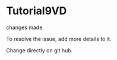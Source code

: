 # Tutorial9VD

changes made

To resolve the issue, add more details to it.

Change directly on git hub.
